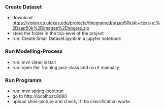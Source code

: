 ### Create Dataset
- download https://vision.cs.utexas.edu/projects/finegrained/utzap50k/#:~:text=ut%2Dzap50k%2Dimages%2Dsquare.zip
- store the folder in the top-level of the project
- run: Create Small Dataset.ipynb in a jupyter notebook


### Run Modelling-Process
- run: mvn clean install
- run: open the Training.java-class and run it manually


### Run Programm
- run: mvn spring-boot:run
- go to http://localhost:8080
- upload shoe-picture and check, if the classification works
